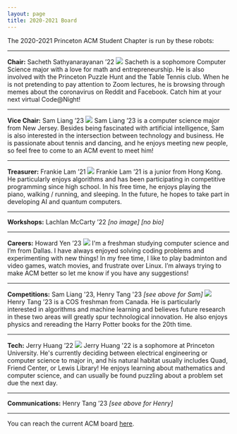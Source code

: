 ```yaml
---
layout: page
title: 2020-2021 Board
---
```

The 2020-2021 Princeton ACM Student Chapter is run by these robots:

<hr>

**Chair:** Sacheth Sathyanarayanan ’22
<img src="/images/2020-2021/sacheth.jpg">
Sacheth is a sophomore Computer Science major with a love for math and entrepreneurship. He is also involved with the Princeton Puzzle Hunt and the Table Tennis club. When he is not pretending to pay attention to Zoom lectures, he is browsing through memes about the coronavirus on Reddit and Facebook. Catch him at your next virtual Code@Night!

<hr>

**Vice Chair:** Sam Liang ’23
<img src="/images/2020-2021/samliang.jpg">
Sam Liang ’23 is a computer science major from New Jersey. Besides being fascinated with artificial intelligence, Sam is also interested in the intersection between technology and business. He is passionate about tennis and dancing, and he enjoys meeting new people, so feel free to come to an ACM event to meet him!

<hr>

**Treasurer:** Frankie Lam ’21
<img src="/images/2020-2021/frankielam.jpg">
Frankie Lam ’21 is a junior from Hong Kong. He particularly enjoys algorithms and has been participating in competitive programming since high school. In his free time, he enjoys playing the piano, walking / running, and sleeping. In the future, he hopes to take part in developing AI and quantum computers.

<hr>

**Workshops:** Lachlan McCarty ’22
*[no image]*
*[no bio]* 

<hr>

**Careers:** Howard Yen ’23
<img src="/images/2020-2021/howardyen.jpg">
I'm a freshman studying computer science and I’m from Dallas. I have always enjoyed solving coding problems and experimenting with new things! In my free time, I like to play badminton and video games,  watch movies, and frustrate over Linux. I’m always trying to make ACM better so let me know if you have any suggestions! 

<hr>

**Competitions:** Sam Liang '23, Henry Tang '23
*[see above for Sam]*
<img src="/images/2020-2021/henrytang.jpg">
Henry Tang ’23 is a COS freshman from Canada. He is particularly interested in algorithms and machine learning and believes future research in these two areas will greatly spur technological innovation. He also enjoys physics and rereading the Harry Potter books for the 20th time.

<hr>

**Tech:** Jerry Huang ’22
<img src="/images/2020-2021/jerry.png">
Jerry Huang '22 is a sophomore at Princeton University. He's currently deciding between electrical engineering or computer science to major in, and his natural habitat usually includes Quad, Friend Center, or Lewis Library! He enjoys learning about mathematics and computer science, and can usually be found puzzling about a problem set due the next day.

<hr>

**Communications:** Henry Tang ’23
*[see above for Henry]*

<hr>

You can reach the current ACM board [here](/contact/index.html).
